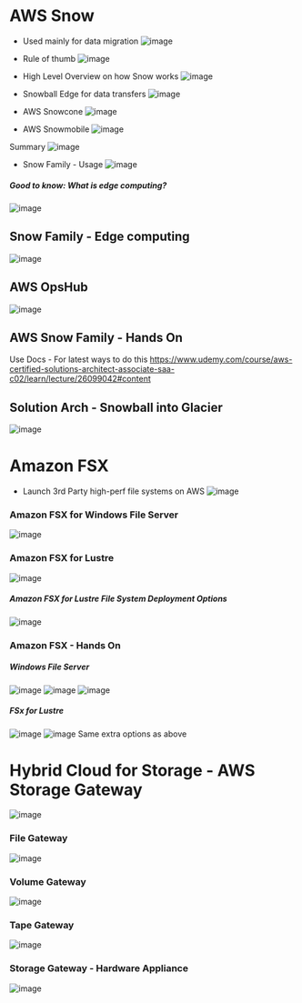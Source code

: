 # AWS Snow
- Used mainly for data migration
![image](https://user-images.githubusercontent.com/43883264/166161920-cc0e2270-0015-437a-b525-6f6009ec9be9.png)
- Rule of thumb
![image](https://user-images.githubusercontent.com/43883264/166161985-3739a8f3-05c7-4332-9334-1c37f7f8de0b.png)
- High Level Overview on how Snow works
![image](https://user-images.githubusercontent.com/43883264/166162023-0c93bb03-1379-4575-9d3b-7c9b66a498e7.png)

- Snowball Edge for data transfers
![image](https://user-images.githubusercontent.com/43883264/166162100-b6b5d15d-2529-4b80-a9d9-2dede9c0d1ba.png)

- AWS Snowcone
![image](https://user-images.githubusercontent.com/43883264/166162168-a50470e9-46b7-4e9b-baba-a5797cf07952.png)

- AWS Snowmobile
![image](https://user-images.githubusercontent.com/43883264/166162192-1a72f241-c45d-4d38-bee1-69e4accf6dda.png)

Summary
![image](https://user-images.githubusercontent.com/43883264/166162219-235fe381-54fb-4740-a6b7-74e275f39942.png)

- Snow Family - Usage
![image](https://user-images.githubusercontent.com/43883264/166162266-04641501-f157-4ffb-9932-193c6a1ff77e.png)

##### Good to know: What is edge computing?
![image](https://user-images.githubusercontent.com/43883264/166162306-6f718e99-2d10-47e3-b701-f6c2d2ecc0ed.png)

## Snow Family - Edge computing
![image](https://user-images.githubusercontent.com/43883264/166162346-1ac5964c-aa11-4eef-bc9c-a16f863427f8.png)

## AWS OpsHub
![image](https://user-images.githubusercontent.com/43883264/166162381-84871fc9-cb12-43c9-8f22-f3005d970e7b.png)

## AWS Snow Family - Hands On
Use Docs - For latest ways to do this
https://www.udemy.com/course/aws-certified-solutions-architect-associate-saa-c02/learn/lecture/26099042#content

## Solution Arch - Snowball into Glacier
![image](https://user-images.githubusercontent.com/43883264/166162537-c27f1bea-b29d-48db-9548-1298c87644d7.png)

# Amazon FSX
- Launch 3rd Party high-perf file systems on AWS
![image](https://user-images.githubusercontent.com/43883264/166163210-80f035a8-6f86-49aa-bf7a-b939d70aaa28.png)

### Amazon FSX for Windows File Server
![image](https://user-images.githubusercontent.com/43883264/166163288-3f0cb167-2f22-418a-8006-b5ea49f1c79f.png)

### Amazon FSX for Lustre
![image](https://user-images.githubusercontent.com/43883264/166163343-52f55f38-2b6c-4bb1-86c3-6ed8bedd665e.png)

##### Amazon FSX for Lustre File System Deployment Options
![image](https://user-images.githubusercontent.com/43883264/166163487-594c074d-7162-4bf3-ab2f-bc6e0f6cb8aa.png)

### Amazon FSX - Hands On
##### Windows File Server
![image](https://user-images.githubusercontent.com/43883264/166163581-ac087098-d996-4da0-8949-9cbc1e00e428.png)
![image](https://user-images.githubusercontent.com/43883264/166163646-1324f840-d117-43e7-b165-bd9d1543c7c9.png)
![image](https://user-images.githubusercontent.com/43883264/166163655-5edcb5f8-e2bb-41ec-87a4-e8cafdf124d9.png)

##### FSx for Lustre
![image](https://user-images.githubusercontent.com/43883264/166163683-839f8f00-9c37-4b27-b567-08cb781b3799.png)
![image](https://user-images.githubusercontent.com/43883264/166163725-d471099b-6089-4f59-a53c-3c122162e93f.png)
Same extra options as above


# Hybrid Cloud for Storage - AWS Storage Gateway
![image](https://user-images.githubusercontent.com/43883264/166163782-ff0bd1fd-3f04-4314-87e9-b49066fa0973.png)

### File Gateway
![image](https://user-images.githubusercontent.com/43883264/166163856-f77075f9-e814-4e70-b783-2f34ea0e85ea.png)

### Volume Gateway
![image](https://user-images.githubusercontent.com/43883264/166163917-c5366315-de4d-4ea1-9c44-b76055cf9197.png)

### Tape Gateway
![image](https://user-images.githubusercontent.com/43883264/166163940-49677d1a-85e3-4393-93a4-6d9cfa90a405.png)

### Storage Gateway - Hardware Appliance
![image](https://user-images.githubusercontent.com/43883264/166163977-2570a565-66a4-4fcb-ba54-a37058f615af.png)
